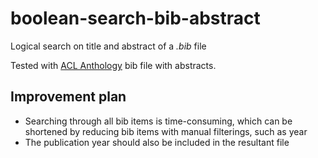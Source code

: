 # boolean-search-bib-abstract
Logical search on title and abstract of a *.bib* file

Tested with [ACL Anthology](https://aclanthology.org/) bib file with abstracts.

## Improvement plan
- Searching through all bib items is time-consuming, which can be shortened by reducing bib items with manual filterings, such as year
- The publication year should also be included in the resultant file